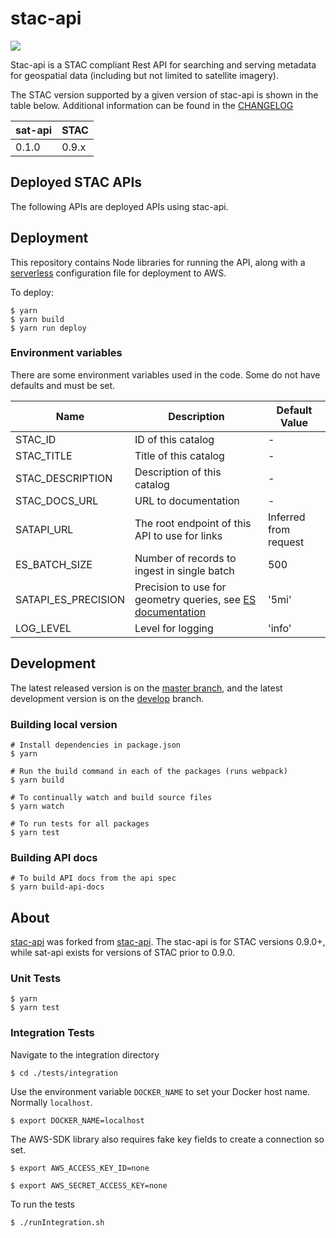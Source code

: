 # stac-api 

![](https://github.com/stac-utils/stac-api/workflows/Push%20Event/badge.svg)

Stac-api is a STAC compliant Rest API for searching and serving metadata for geospatial data (including but not limited to satellite imagery).

The STAC version supported by a given version of stac-api is shown in the table below. Additional information can be found in the [CHANGELOG](CHANGELOG.md)

| sat-api | STAC  |
| -------- | ----  |
| 0.1.0    | 0.9.x |

## Deployed STAC APIs

The following APIs are deployed APIs using stac-api.

## Deployment

This repository contains Node libraries for running the API, along with a [serverless](https://serverless.com/) configuration file for deployment to AWS.

To deploy:

```
$ yarn
$ yarn build
$ yarn run deploy
```

### Environment variables

There are some environment variables used in the code. Some do not have defaults and must be set.

| Name | Description | Default Value |
| ---- | ----------- | ------------- |
| STAC_ID | ID of this catalog | - |
| STAC_TITLE | Title of this catalog | - |
| STAC_DESCRIPTION | Description of this catalog | - |
| STAC_DOCS_URL | URL to documentation | - |
| SATAPI_URL | The root endpoint of this API to use for links | Inferred from request |
| ES_BATCH_SIZE | Number of records to ingest in single batch | 500 |
| SATAPI_ES_PRECISION | Precision to use for geometry queries, see [ES documentation](https://www.elastic.co/guide/en/elasticsearch/reference/current/geo-shape.html) | '5mi' |
| LOG_LEVEL | Level for logging | 'info' |


## Development

The latest released version is on the [master branch](https://github.com/sat-utils/sat-api/tree/master), and the latest development version is on the [develop](https://github.com/sat-utils/sat-api/tree/develop) branch.

### Building local version

    # Install dependencies in package.json
    $ yarn

    # Run the build command in each of the packages (runs webpack)
    $ yarn build

    # To continually watch and build source files
    $ yarn watch

    # To run tests for all packages
    $ yarn test

### Building API docs

    # To build API docs from the api spec
    $ yarn build-api-docs

## About

[stac-api](https://github.com/stac-utils/stac-api) was forked from [stac-api](https://github.com/sat-utils/sat-api). The stac-api is for STAC versions 0.9.0+, while sat-api exists for versions of STAC prior to 0.9.0.

### Unit Tests
```
$ yarn
$ yarn test
```

### Integration Tests
Navigate to the integration directory
```
$ cd ./tests/integration
```
Use the environment variable `DOCKER_NAME` to set your Docker host name.
Normally `localhost`.
```
$ export DOCKER_NAME=localhost
```
The AWS-SDK library also requires fake key fields to create a connection so set.
```
$ export AWS_ACCESS_KEY_ID=none
```
```
$ export AWS_SECRET_ACCESS_KEY=none
```
To run the tests
```
$ ./runIntegration.sh
```